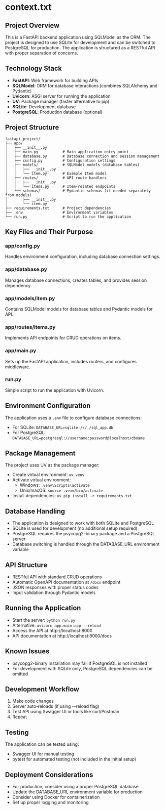 # context.txt

## Project Overview
This is a FastAPI backend application using SQLModel as the ORM. The project is designed to use SQLite for development and can be switched to PostgreSQL for production. The application is structured as a RESTful API with proper separation of concerns.

## Technology Stack
- **FastAPI**: Web framework for building APIs
- **SQLModel**: ORM for database interactions (combines SQLAlchemy and Pydantic)
- **Uvicorn**: ASGI server for running the application
- **UV**: Package manager (faster alternative to pip)
- **SQLite**: Development database
- **PostgreSQL**: Production database (optional)

## Project Structure
```
fastapi_project/
├── app/
│   ├── __init__.py
│   ├── main.py           # Main application entry point
│   ├── database.py       # Database connection and session management
│   ├── config.py         # Configuration settings
│   ├── models/           # SQLModel models (database tables)
│   │   ├── __init__.py
│   │   └── item.py       # Example Item model
│   ├── routes/           # API route handlers
│   │   ├── __init__.py
│   │   └── items.py      # Item-related endpoints
│   └── schemas/          # Pydantic schemas (if needed separately from models)
│       ├── __init__.py
│       └── item.py
├── requirements.txt      # Project dependencies
├── .env                  # Environment variables
└── run.py                # Script to run the application
```

## Key Files and Their Purpose

### app/config.py
Handles environment configuration, including database connection settings.

### app/database.py
Manages database connections, creates tables, and provides session dependency.

### app/models/item.py
Contains SQLModel models for database tables and Pydantic models for API.

### app/routes/items.py
Implements API endpoints for CRUD operations on items.

### app/main.py
Sets up the FastAPI application, includes routers, and configures middleware.

### run.py
Simple script to run the application with Uvicorn.

## Environment Configuration
The application uses a `.env` file to configure database connections:
- For SQLite: `DATABASE_URL=sqlite:///./sql_app.db`
- For PostgreSQL: `DATABASE_URL=postgresql://username:password@localhost/dbname`

## Package Management
The project uses UV as the package manager:
- Create virtual environment: `uv venv`
- Activate virtual environment: 
  - Windows: `.venv\Scripts\activate`
  - Unix/macOS: `source .venv/bin/activate`
- Install dependencies: `uv pip install -r requirements.txt`

## Database Handling
- The application is designed to work with both SQLite and PostgreSQL
- SQLite is used for development (no additional setup required)
- PostgreSQL requires the psycopg2-binary package and a PostgreSQL server
- Database switching is handled through the DATABASE_URL environment variable

## API Structure
- RESTful API with standard CRUD operations
- Automatic OpenAPI documentation at `/docs` endpoint
- JSON responses with proper status codes
- Input validation through Pydantic models

## Running the Application
- Start the server: `python run.py`
- Alternative: `uvicorn app.main:app --reload`
- Access the API at http://localhost:8000
- API documentation at http://localhost:8000/docs

## Known Issues
- psycopg2-binary installation may fail if PostgreSQL is not installed
- For development with SQLite only, PostgreSQL dependencies can be omitted

## Development Workflow
1. Make code changes
2. Server auto-reloads (if using --reload flag)
3. Test API using Swagger UI or tools like curl/Postman
4. Repeat

## Testing
The application can be tested using:
- Swagger UI for manual testing
- pytest for automated testing (not included in the initial setup)

## Deployment Considerations
- For production, consider using a proper PostgreSQL database
- Update the DATABASE_URL environment variable for production
- Consider using Docker for containerization
- Set up proper logging and monitoring
